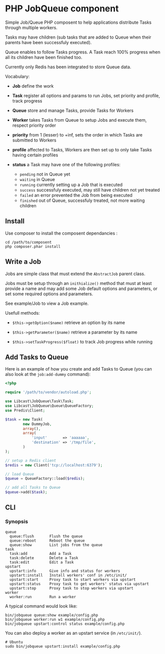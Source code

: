 PHP JobQueue component
======================

Simple Job/Queue PHP composent to help applications distribute Tasks through
multiple workers.

Tasks may have children (sub tasks that are added to Queue when their parents
have been successfuly executed).

Queue enables to follow Tasks progress. A Task reach 100% progress when all its
children have been finished too.

Currently only Redis has been integrated to store Queue data.

Vocabulary:

  * **Job** define the work

  * **Task** register all options and params to run Jobs, set priority and
    profile, track progress

  * **Queue** store and manage Tasks, provide Tasks for Workers

  * **Worker** takes Tasks from Queue to setup Jobs and execute them, respect
    priority order

  * **priority** from 1 (lesser) to +inf, sets the order in which Tasks are
    submitted to Workers

  * **profile** affected to Tasks, Workers are then set up to only take Tasks
    having certain profiles

  * **status** a Task may have one of the following profiles:
    - `pending`  not in Queue yet
    - `waiting`  in Queue
    - `running`  currently setting up a Job that is executed
    - `success`  successfuly executed, may still have children not yet treated
    - `failed`   an error prevented the Job from being executed
    - `finished` out of Queue, successfuly treated, not more waiting children

Install
-------

Use composer to install the composent dependancies :

	cd /path/to/composent
	php composer.phar install


Write a Job
-----------

Jobs are simple class that must extend the `AbstractJob` parent class.

Jobs must be setup through an `inithialize()` method that must at least provide
a name and may add some Job default options and parameters, or set some required
options and parameters.

See example/Job to view a Job example.

Usefull methods:

  * `$this->getOption($name)`        retrieve an option by its name

  * `$this->getParameter($name)`     retrieve a parameter by its name

  * `$this->setTaskProgress($float)` to track Job progress while running


Add Tasks to Queue
------------------

Here is an example of how you create and add Tasks to Queue (you can also look
at the `job:add-dummy` command):

```php
<?php

require '/path/to/vendor/autoload.php';

use Libcast\JobQueue\Task\Task;
use Libcast\JobQueue\Queue\QueueFactory;
use Predis\Client;

$task = new Task(
        new DummyJob,
        array(),
        array(
            'input'       => 'aaaaaa',
            'destination' => '/tmp/file',
        )
);

// setup a Redis client
$redis = new Client('tcp://localhost:6379');

// load Queue
$queue = QueueFactory::load($redis);

// add all Tasks to Queue
$queue->add($task);
```


CLI
---

### Synopsis

    queue
      queue:flush       Flush the queue
      queue:reboot      Reboot the queue
      queue:show        List jobs from the queue
    task
      task:add          Add a Task
      task:delete       Delete a Task
      task:edit         Edit a Task
    upstart
      upstart:info      Give info and status for workers
      upstart:install   Install workers' conf in /etc/init/
      upstart:start     Proxy task to start workers via upstart
      upstart:status    Proxy task to get workers' status via upstart
      upstart:stop      Proxy task to stop workers via upstart
    worker
      worker:run        Run a worker

A typical command would look like:

    bin/jobqueue queue:show example/config.php
    bin/jobqueue worker:run w1 example/config.php
    bin/jobqueue upstart:control status example/config.php


You can also deploy a worker as an upstart service (in `/etc/init/`).

    # Ubuntu
    sudo bin/jobqueue upstart:install example/config.php
